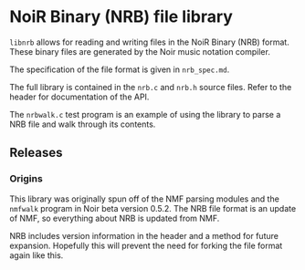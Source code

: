 # NoiR Binary (NRB) file library

`libnrb` allows for reading and writing files in the NoiR Binary (NRB) format.  These binary files are generated by the Noir music notation compiler.

The specification of the file format is given in `nrb_spec.md`.

The full library is contained in the `nrb.c` and `nrb.h` source files.  Refer to the header for documentation of the API.

The `nrbwalk.c` test program is an example of using the library to parse a NRB file and walk through its contents.

## Releases

### Origins

This library was originally spun off of the NMF parsing modules and the `nmfwalk` program in Noir beta version 0.5.2.  The NRB file format is an update of NMF, so everything about NRB is updated from NMF.

NRB includes version information in the header and a method for future expansion.  Hopefully this will prevent the need for forking the file format again like this.
